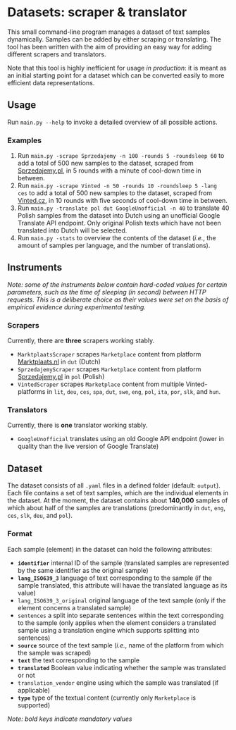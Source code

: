 # Datasets: scraper & translator

This small command-line program manages a dataset of text samples dynamically. Samples can be added by either scraping or translating. The tool has been written with the aim of providing an easy way for adding different scrapers and translators.

Note that this tool is highly inefficient for usage *in production*: it is meant as an initial starting point for a dataset which can be converted easily to more efficient data representations.

## Usage
Run `main.py --help` to invoke a detailed overview of all possible actions.

### Examples

1. Run `main.py -scrape Sprzedajemy -n 100 -rounds 5 -roundsleep 60` to add a total of 500 new samples to the dataset, scraped from [Sprzedajemy.pl](https://sprzedajemy.pl), in 5 rounds with a minute of cool-down time in between.
2. Run `main.py -scrape Vinted -n 50 -rounds 10 -roundsleep 5 -lang ces` to add a total of 500 new samples to the dataset, scraped from [Vinted.cz](https://vinted.cz), in 10 rounds with five seconds of cool-down time in between.
3. Run `main.py -translate pol dut GoogleUnofficial -n 40` to translate 40 Polish samples from the dataset into Dutch using an unofficial Google Translate API endpoint. Only original Polish texts which have not been translated into Dutch will be selected.
4. Run `main.py -stats` to overview the contents of the dataset (*i.e.*, the amount of samples per language, and the number of translations).
## Instruments
*Note: some of the instruments below contain hard-coded values for certain parameters, such as the time of sleeping (in second) between HTTP requests. This is a deliberate choice as their values were set on the basis of empirical evidence during experimental testing.*
### Scrapers
Currently, there are **three** scrapers working stably.

- `MarktplaatsScraper` scrapes `Marketplace` content from platform [Marktplaats.nl](https://marktplaats.nl) in `dut` (Dutch)
- `SprzedajemyScraper` scrapes `Marketplace` content from platform [Sprzedajemy.pl](https://sprzedajemy.pl) in `pol` (Polish)
- `VintedScraper` scrapes `Marketplace` content from multiple Vinted-platforms in `lit`, `deu`, `ces`, `spa`, `dut`, `swe`, `eng`, `pol`, `ita`, `por`, `slk`, and `hun`.

### Translators
Currently, there is **one** translator working stably.

- `GoogleUnofficial` translates using an old Google API endpoint (lower in quality than the live version of Google Translate)

## Dataset
The dataset consists of all `.yaml` files in a defined folder (default: `output`). Each file contains a set of text samples, which are the individual elements in the dataset. At the moment, the dataset contains about **140,000** samples of which about half of the samples are translations (predominantly in `dut`, `eng`, `ces`, `slk`, `deu`, and `pol`).
### Format
Each sample (element) in the dataset can hold the following attributes:
- **`identifier`** internal ID of the sample (translated samples are represented by the same identifier as the original sample)
- **`lang_ISO639_3`** language of text corresponding to the sample (if the sample translated, this attribute will havae the translated language as its value)
- `lang_ISO639_3_original` original language of the text sample (only if the element concerns a translated sample)
- `sentences` a split into separate sentences within the text corresponding to the sample (only applies when the element considers a translated sample using a translation engine which supports splitting into sentences)
- **`source`** source of the text sample (*i.e.*, name of the platform from which the sample was scraped)
- **`text`** the text corresponding to the sample
- **`translated`** Boolean value indicating whether the sample was translated or not
- `translation_vendor` engine using which the sample was translated (if applicable)
- **`type`** type of the textual content (currently only `Marketplace` is supported)

*Note: bold keys indicate mandatory values*
